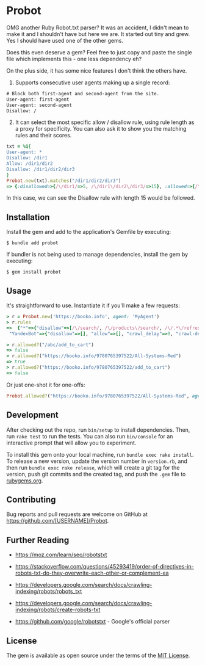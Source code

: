 # Probot

OMG another Ruby Robot.txt parser? It was an accident, I didn't mean to make it and I shouldn't have but here we are. It started out tiny and grew. Yes I should have used one of the other gems.

Does this even deserve a gem? Feel free to just copy and paste the single file which implements this - one less dependency eh? 

On the plus side, it has some nice features I don't think the others have.

1. Supports consecutive user agents making up a single record:

```txt
# Block both first-agent and second-agent from the site.
User-agent: first-agent
User-agent: second-agent
Disallow: /
```

2. It can select the most specific allow / disallow rule, using rule length as a proxy for specificity. You can also ask it to show you the matching rules and their scores. 

```ruby
txt = %Q{
User-agent: *
Disallow: /dir1
Allow: /dir1/dir2
Disallow: /dir1/dir2/dir3
}
Probot.new(txt).matches("/dir1/dir2/dir3")
=> {:disallowed=>{/\/dir1/=>5, /\/dir1\/dir2\/dir3/=>15}, :allowed=>{/\/dir1\/dir2/=>10}}
```

In this case, we can see the Disallow rule with length 15 would be followed.

## Installation

Install the gem and add to the application's Gemfile by executing:

    $ bundle add probot

If bundler is not being used to manage dependencies, install the gem by executing:

    $ gem install probot

## Usage

It's straightforward to use. Instantiate it if you'll make a few requests:

```ruby
> r = Probot.new('https://booko.info', agent: 'MyAgent')
> r.rules
=>  {"*"=>{"disallow"=>[/\/search/, /\/products\/search/, /\/.*\/refresh_prices/, /\/.*\/add_to_cart/, /\/.*\/get_prices/, /\/lists\/add/, /\/.*\/add$/, /\/api\//, /\/users\/bits/, /\/users\/create/, /\/prices\//, /\/widgets\/issue/], "allow"=>[], "crawl_delay"=>0, "crawl-delay"=>0.1},
 "YandexBot"=>{"disallow"=>[], "allow"=>[], "crawl_delay"=>0, "crawl-delay"=>300.0}}

> r.allowed?("/abc/add_to_cart")
=> false
> r.allowed?("https://booko.info/9780765397522/All-Systems-Red")
=> true
> r.allowed?("https://booko.info/9780765397522/add_to_cart")
=> false
```

Or just one-shot it for one-offs: 

```ruby
Probot.allowed?("https://booko.info/9780765397522/All-Systems-Red", agent: "BookScraper")
```


## Development

After checking out the repo, run `bin/setup` to install dependencies. Then, run `rake test` to run the tests. You can also run `bin/console` for an interactive prompt that will allow you to experiment.

To install this gem onto your local machine, run `bundle exec rake install`. To release a new version, update the version number in `version.rb`, and then run `bundle exec rake release`, which will create a git tag for the version, push git commits and the created tag, and push the `.gem` file to [rubygems.org](https://rubygems.org).

## Contributing

Bug reports and pull requests are welcome on GitHub at https://github.com/[USERNAME]/Probot.

## Further Reading

*  https://moz.com/learn/seo/robotstxt
*  https://stackoverflow.com/questions/45293419/order-of-directives-in-robots-txt-do-they-overwrite-each-other-or-complement-ea
*  https://developers.google.com/search/docs/crawling-indexing/robots/robots_txt
*  https://developers.google.com/search/docs/crawling-indexing/robots/create-robots-txt

*  https://github.com/google/robotstxt  - Google's official parser


## License

The gem is available as open source under the terms of the [MIT License](https://opensource.org/licenses/MIT).
